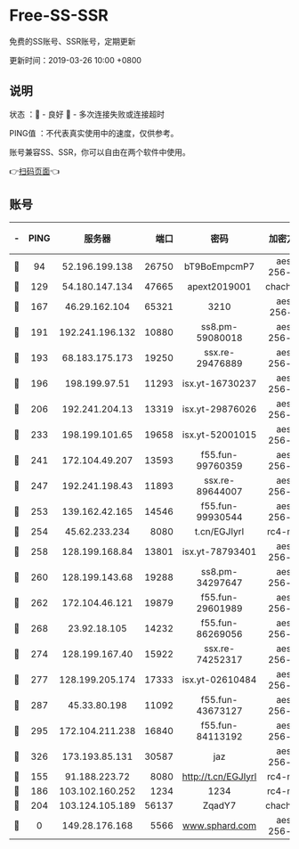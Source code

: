 # Free-SS-SSR

免费的SS账号、SSR账号，定期更新

更新时间：2019-03-26 10:00 +0800

## 说明

状态     ：🙂 - 良好 🙁 - 多次连接失败或连接超时

PING值   ：不代表真实使用中的速度，仅供参考。

账号兼容SS、SSR，你可以自由在两个软件中使用。

👉[扫码页面](https://liesauer.github.io/Free-SS-SSR/)👈

## 账号

|-|PING|服务器|端口|密码|加密方式|区域|
|:----:|:----:|:-----:|-----:|:----:|:----:|:----:|
|🙂|94|52.196.199.138|26750|bT9BoEmpcmP7|aes-256-cfb|JP|
|🙂|129|54.180.147.134|47665|apext2019001|chacha20|KR|
|🙂|167|46.29.162.104|65321|3210|aes-256-ctr|RU|
|🙂|191|192.241.196.132|10880|ss8.pm-59080018|aes-256-cfb|US|
|🙂|193|68.183.175.173|19250|ssx.re-29476889|aes-256-cfb|US|
|🙂|196|198.199.97.51|11293|isx.yt-16730237|aes-256-cfb|US|
|🙂|206|192.241.204.13|13319|isx.yt-29876026|aes-256-cfb|US|
|🙂|233|198.199.101.65|19658|isx.yt-52001015|aes-256-cfb|US|
|🙂|241|172.104.49.207|13593|f55.fun-99760359|aes-256-cfb|SG|
|🙂|247|192.241.198.43|11893|ssx.re-89644007|aes-256-cfb|US|
|🙂|253|139.162.42.165|14546|f55.fun-99930544|aes-256-cfb|SG|
|🙂|254|45.62.233.234|8080|t.cn/EGJIyrl|rc4-md5|CA|
|🙂|258|128.199.168.84|13801|isx.yt-78793401|aes-256-cfb|SG|
|🙂|260|128.199.143.68|19288|ss8.pm-34297647|aes-256-cfb|SG|
|🙂|262|172.104.46.121|19879|f55.fun-29601989|aes-256-cfb|SG|
|🙂|268|23.92.18.105|14232|f55.fun-86269056|aes-256-cfb|US|
|🙂|274|128.199.167.40|15922|ssx.re-74252317|aes-256-cfb|SG|
|🙂|277|128.199.205.174|17333|isx.yt-02610484|aes-256-cfb|SG|
|🙂|287|45.33.80.198|11092|f55.fun-43673127|aes-256-cfb|US|
|🙂|295|172.104.211.238|16840|f55.fun-84113192|aes-256-cfb|US|
|🙂|326|173.193.85.131|30587|jaz|aes-256-cfb|US|
|🙂|155|91.188.223.72|8080|http://t.cn/EGJIyrl|rc4-md5|RU|
|🙂|186|103.102.160.252|1234|1234|rc4-md5|JP|
|🙂|204|103.124.105.189|56137|ZqadY7|chacha20|CN|
|🙁|0|149.28.176.168|5566|www.sphard.com|aes-256-cfb|AU|
